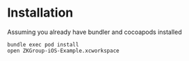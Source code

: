# Installation

Assuming you already have bundler and cocoapods installed

    bundle exec pod install
    open ZKGroup-iOS-Example.xcworkspace

